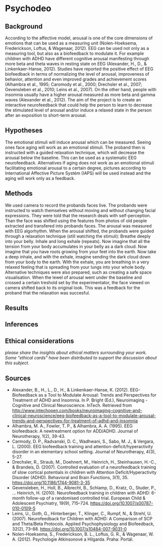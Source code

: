 # Psychodeo

## Background
According to the affective model, arousal is one of the core dimensions of emotions that can be used as a measuring unit (Nolen-Hoeksema, Frederickson, Loftus, & Wagenaar, 2012). EEG can be used not only as a measuring tool, but also as a biofeedback to modulate it. For example children with ADHD have different cognitive arousal manifesting through more beta and theta waves in resting state on EEG (Alexander, H., D., & Linkenkaer-Hanse, 2012). Studies have reported the positive effect of EEG biofeedback in terms of normalizing the level of arousal, improveness of behavior, attention and even improved grades and achievement scores (Alhambra et al., 1995; Caromody et al., 2000; Drechsler et al., 2007; Gevensleben et al., 2010; Leins et al., 2007). On the other hand, people with insomnia usually have a higher arousal measured as more beta and gamma waves (Alexander et al., 2012). The aim of the project is to create an interactive neurofeedback that could help the person to learn to decrease the stimulated level of arousal and/or induce a relaxed state in the person after an exposition to short-term arousal.
## Hypotheses
The emotional stimuli will induce arousal which can be measured. Seeing ones face aging will work as an emotional stimuli. The proband then is instructed with a guided relaxation technique, which will decrease the arousal below the baseline. This can be used as a systematic EEG neurofeedback.
Alternatives
If aging does not work as an emotional stimuli facilitating emotional arousal to a certain degree, pictures according to International Affective Picture Systém (IAPS) will be used instead and the aging will work only as a feedback.
## Methods
We used camera to record the probands faces live. The probands were instructed to watch themselves without moving and without changing facial expressions. They were told that the research deals with self-perception. Than the face was shifted using the features from photos of old people extracted and transfered into probands faces. The arousal was measured with EEG algorhythm. When the arousal shifted, the probands were guided through a relaxation technique (still watching the stimuli):
Breathe deeply into your belly. Inhale and long exhale (repeats). Now imagine that all the tension from your body accumulates in your belly as a dark cloud. Now imagine that you have roots growing from your feet into the earth. Now take a deep inhale, and with the exhale, imagine sending the dark cloud down from your body to the earth. With the exhale, you are breathing in a very relaxed feeling that is spreading from your lungs into your whole body.
Alternative techniques were also prepared, such as creating a safe space visualisation.
When the lewel of arousal went under the baseline and crossed a certain treshold set by the experimentator, the face viewed on camera shifted back to its original look. This was a feedback for the proband that the relaxation was succesful. 
## Results
## Inferences

## Ethical considerations
*please share the insights about ethical matters surrounding your work. Some "ethical cards" have been distributed to support the discussion about this subject.*

## Sources

- Alexander, B., H., L., D., H., & Linkenkaer-Hanse, K. (2012). EEG-Biofeedback as a Tool to Modulate Arousal: Trends and Perspectives for Treatment of ADHD and Insomnia. In P. Bright (Ed.), Neuroimaging - Cognitive and Clinical Neuroscience. InTech. Retrieved from http://www.intechopen.com/books/neuroimaging-cognitive-and-clinical-neuroscience/eeg-biofeedback-as-a-tool-to-modulate-arousal-trends-and-perspectives-for-treatment-of-adhd-and-insomnia
- Alhambra, M. A., Fowler, T. P., & Alhambra, A. A. (1995). EEG biofeedback: A newtreatment option for ADD/ADHD. Journal of Neurotherapy, 1(2), 39-43.
- Carmody, D. P., Radvanski, D. C., Wadhwani, S., Sabo, M. J., & Vergara, L. (2000). EEG biofeedback training and attention-deficit/hyperactivity disorder in an elementary school setting. Journal of Neurotherapy, 4(3), 5-27.
- Drechsler, R., Straub, M., Doehnert, M., Heinrich, H., Steinhausen, H.-C., & Brandeis, D. (2007). Controlled evaluation of a neurofeedback training of slow cortical potentials in children with Attention Deficit/Hyperactivity Disorder (ADHD). Behavioral and Brain Functions, 3(1), 35. https://doi.org/10.1186/1744-9081-3-35
- Gevensleben, H., Holl, B., Albrecht, B., Schlamp, D., Kratz, O., Studer, P., … Heinrich, H. (2010). Neurofeedback training in children with ADHD: 6-month follow-up of a randomised controlled trial. European Child & Adolescent Psychiatry, 19(9), 715–724. https://doi.org/10.1007/s00787-010-0109-5
- Leins, U., Goth, G., Hinterberger, T., Klinger, C., Rumpf, N., & Strehl, U. (2007). Neurofeedback for Children with ADHD: A Comparison of SCP and Theta/Beta Protocols. Applied Psychophysiology and Biofeedback, 32(2), 73–88. https://doi.org/10.1007/s10484-007-9031-0
- Nolen-Hoeksema, S., Frederickson, B. L., Loftus, G. R., & Wagenaar, W. A. (2012). Psychologie Atkinsonové a Hilgarda. Praha: Portál.


